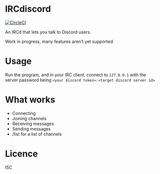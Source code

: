 # IRCdiscord

[![CircleCI](https://circleci.com/gh/tadeokondrak/IRCdiscord/tree/master.svg?style=svg)](https://circleci.com/gh/tadeokondrak/IRCdiscord/tree/master)

An IRCd that lets you talk to Discord users.

Work in progress, many features aren't yet supported.

# Usage

Run the program, and in your IRC client, connect to `127.0.0.1` with the server password being `<your discord token>:<target discord server id>`

# What works

- Connecting
- Joining channels
- Receiving messages
- Sending messages
- /list for a list of channels

# Licence

ISC
